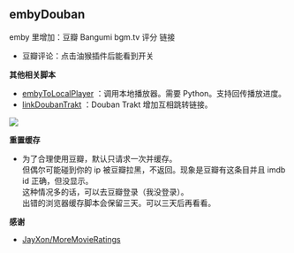 ## embyDouban

emby 里增加：豆瓣 Bangumi bgm.tv 评分 链接

- 豆瓣评论：点击油猴插件后能看到开关

**其他相关脚本**

* [embyToLocalPlayer](https://greasyfork.org/zh-CN/scripts/448648-embytolocalplayer)
  ：调用本地播放器。需要 Python。支持回传播放进度。
* [linkDoubanTrakt](https://greasyfork.org/zh-CN/scripts/449899-linkdoubantrakt)
  ：Douban Trakt 增加互相跳转链接。

![](https://github.com/kjtsune/embyToLocalPlayer/raw/main/embyDouban/embyDouban.jpg)

**重置缓存**

* 为了合理使用豆瓣，默认只请求一次并缓存。  
  但偶尔可能碰到你的 ip 被豆瓣拉黑，不返回。现象是豆瓣有这条目并且 imdb id 正确，但没显示。  
  这种情况多的话，可以去豆瓣登录（我没登录）。  
  出错的浏览器缓存脚本会保留三天。可以三天后再看看。

**感谢**

- [JayXon/MoreMovieRatings](https://github.com/JayXon/MoreMovieRatings)
